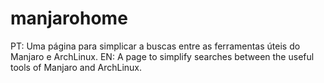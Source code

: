 # manjarohome
PT: Uma página para simplicar a buscas entre as ferramentas úteis do Manjaro e ArchLinux.
EN: A page to simplify searches between the useful tools of Manjaro and ArchLinux.
